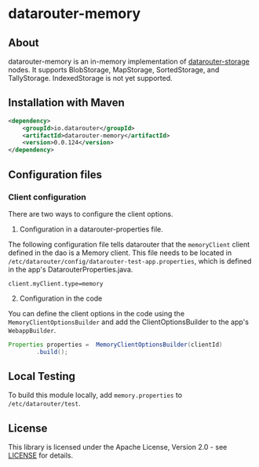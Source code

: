 # datarouter-memory

## About
datarouter-memory is an in-memory implementation of [datarouter-storage](../datarouter-storage) nodes.  It supports
BlobStorage, MapStorage, SortedStorage, and TallyStorage.  IndexedStorage is not yet supported.

## Installation with Maven

```xml
<dependency>
	<groupId>io.datarouter</groupId>
	<artifactId>datarouter-memory</artifactId>
	<version>0.0.124</version>
</dependency>
```

## Configuration files

### Client configuration

There are two ways to configure the client options.

1. Configuration in a datarouter-properties file.

The following configuration file tells datarouter that the `memoryClient` client defined in the dao is a Memory client.
This file needs to be located in `/etc/datarouter/config/datarouter-test-app.properties`, which is defined in the app's
 DatarouterProperties.java.

```
client.myClient.type=memory
```

2. Configuration in the code

You can define the client options in the code using the `MemoryClientOptionsBuilder` and add the ClientOptionsBuilder
 to the app's `WebappBuilder`.

```java
Properties properties =  MemoryClientOptionsBuilder(clientId)
		.build();
```

## Local Testing
To build this module locally, add `memory.properties` to `/etc/datarouter/test`.

## License

This library is licensed under the Apache License, Version 2.0 - see [LICENSE](../LICENSE) for details.
